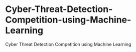 # Cyber-Threat-Detection-Competition-using-Machine-Learning
Cyber Threat Detection Competition using Machine Learning 

